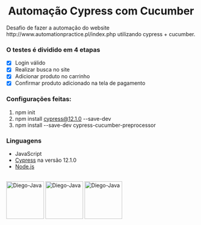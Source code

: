 <h1 align="center">Automação Cypress com Cucumber</h1>
Desafio de fazer a automação do website http://www.automationpractice.pl/index.php
utilizando cypress + cucumber.

### O testes é dividido em 4 etapas
- [x] Login válido
- [x] Realizar busca no site
- [x] Adicionar produto no carrinho
- [x] Confirmar produto adicionado na tela de pagamento

### Configurações feitas:

1. npm init
2. npm install cypress@12.1.0 --save-dev
3. npm install --save-dev cypress-cucumber-preprocessor

### Linguagens
- JavaScript
- [Cypress](https://www.cypress.io/) na versão 12.1.0
- [Node.js](https://nodejs.org/en/)

<div style="display: inline_block"><br>
  <img align="center" alt="Diego-Java" height="100" width="100" src="https://cdn.jsdelivr.net/gh/devicons/devicon/icons/cucumber/cucumber-plain-wordmark.svg"> 
  <img align="center" alt="Diego-Java" height="100" width="100" src="https://cdn.jsdelivr.net/gh/devicons/devicon/icons/javascript/javascript-original.svg"> 
 <img align="center" alt="Diego-Java" height="100" width="100" src="https://cdn.jsdelivr.net/gh/devicons/devicon/icons/nodejs/nodejs-original-wordmark.svg"> 
</div>
